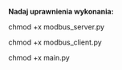 **Nadaj uprawnienia wykonania:**

chmod +x modbus_server.py

chmod +x modbus_client.py

chmod +x main.py


